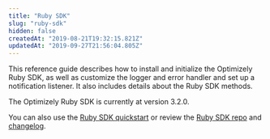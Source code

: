 ```yaml
---
title: "Ruby SDK"
slug: "ruby-sdk"
hidden: false
createdAt: "2019-08-21T19:32:15.821Z"
updatedAt: "2019-09-27T21:56:04.805Z"
---
```

This reference guide describes how to install and initialize the Optimizely Ruby SDK, as well as customize the logger and error handler and set up a notification listener. It also includes details about the Ruby SDK methods.

The Optimizely Ruby SDK is currently at version 3.2.0.

You can also use the [Ruby SDK quickstart](doc:ruby) or review the [Ruby SDK repo](https://github.com/optimizely/ruby-sdk) and [changelog](https://github.com/optimizely/ruby-sdk/blob/master/CHANGELOG.md).